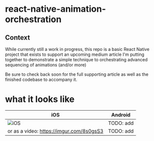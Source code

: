 # react-native-animation-orchestration

## Context
While currently still a work in progress, this repo is a basic
React Native project that exists to support an upcoming medium
article I'm putting together to demonstrate a simple technique
to orchestrating advanced sequencing of animations (and/or more)

Be sure to check back soon for the full supporting article as 
well as the finished codebase to accompany it.

# what it looks like
| iOS  | Android |
| ------------- | ------------- |
| ![iOS](https://github.com/marctatham/react-native-animation-orchestration/assets/1032038/1d0e3a72-6054-4eff-b896-26b822c68ea2) | TODO: add  |
| or as a video: https://imgur.com/8s0gsS3 | TODO: add |



